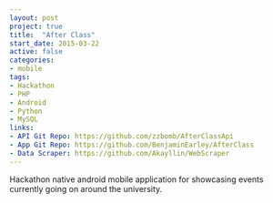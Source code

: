 ```yaml
---
layout: post
project: true
title:  "After Class"
start_date: 2015-03-22
active: false
categories:
- mobile
tags:
- Hackathon
- PHP
- Android
- Python
- MySQL
links:
- API Git Repo: https://github.com/zzbomb/AfterClassApi
- App Git Repo: https://github.com/BenjaminEarley/AfterClass
- Data Scraper: https://github.com/Akayllin/WebScraper
---
```


Hackathon native android mobile application for showcasing events currently going on around the university.
